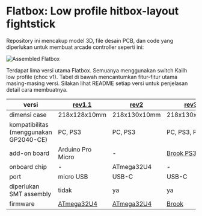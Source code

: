 # Flatbox: Low profile hitbox-layout fightstick

Repository ini mencakup model 3D, file desain PCB, dan code yang diperlukan untuk membuat arcade controller seperti ini:

![Assembled Flatbox](hardware-rev2/images/Flatbox-rev2b-finished-product.jpg)

Terdapat lima versi utama Flatbox. Semuanya menggunakan switch Kailh low profile (choc v1). Tabel di bawah mencantumkan fitur-fitur utama masing-masing versi. Silakan lihat README setiap versi untuk penjelasan detail cara membuatnya.

versi | [rev1.1](hardware-rev1.1) | [rev2](hardware-rev2) | [rev3](hardware-rev3) | [rev4](hardware-rev4) | [rev5](hardware-rev5)
------- | ------------------------- | --------------------- | --------------------- | --------------------- | ---------------------
dimensi case | 218x128x10mm | 218x130x10mm | 218x130x10mm | 218x130x10mm | 218x126x10mm
kompatibilitas (menggunakan GP2040-CE) | PC, PS3 | PC, PS3 | PC, PS3, PS4 | PC, PS3, PS4, Switch | PC, PS3, PS4, Switch
add-on board | Arduino Pro Micro | - | [Brook PS3/PS4](https://www.brookaccessory.com/detail/58690501/) | - | [RP2040-Zero](https://www.waveshare.com/rp2040-zero.htm)
onboard chip | - | ATmega32U4 | - | RP2040 | -
port | micro USB | USB-C | USB-C | USB-C | USB-C
diperlukan SMT assembly | tidak | ya | ya | ya | tidak
firmware | [ATmega32U4](firmware-atmega32u4) | [ATmega32U4](firmware-atmega32u4) | [Brook](https://www.brookaccessory.com/download/PS3/) | [GP2040-CE](https://gp2040-ce.info/) | [GP2040-CE](https://gp2040-ce.info/)

